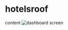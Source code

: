 ﻿# hotelsroof
 content
 ![dashboard screen](https://github.com/user-attachments/assets/741c2e25-fb82-4ee8-ac38-4d8db1652414)
